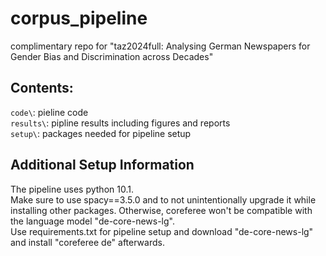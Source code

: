 # corpus_pipeline
complimentary repo for "taz2024full: Analysing German Newspapers for Gender Bias and Discrimination across Decades"

## Contents:  
``code\``: pieline code  
``results\``: pipline results including figures and reports   
``setup\``: packages needed for pipeline setup  

## Additional Setup Information  
The pipeline uses python 10.1.  
Make sure to use spacy==3.5.0 and to not unintentionally upgrade it while installing other packages. Otherwise, coreferee won't be compatible with the language model "de-core-news-lg".  
Use requirements.txt for pipeline setup and download "de-core-news-lg" and install "coreferee de" afterwards.
